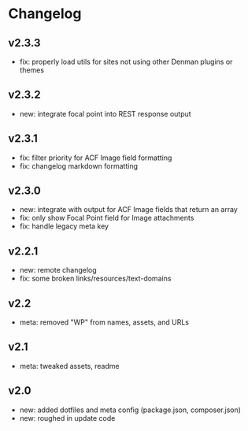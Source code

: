 # Changelog

## v2.3.3

- fix: properly load utils for sites not using other Denman plugins or themes

## v2.3.2

- new: integrate focal point into REST response output

## v2.3.1

- fix: filter priority for ACF Image field formatting
- fix: changelog markdown formatting

## v2.3.0

- new: integrate with output for ACF Image fields that return an array
- fix: only show Focal Point field for Image attachments
- fix: handle legacy meta key

## v2.2.1

- new: remote changelog
- fix: some broken links/resources/text-domains

## v2.2

- meta: removed "WP" from names, assets, and URLs

## v2.1

- meta: tweaked assets, readme

## v2.0

- new: added dotfiles and meta config (package.json, composer.json)
- new: roughed in update code
